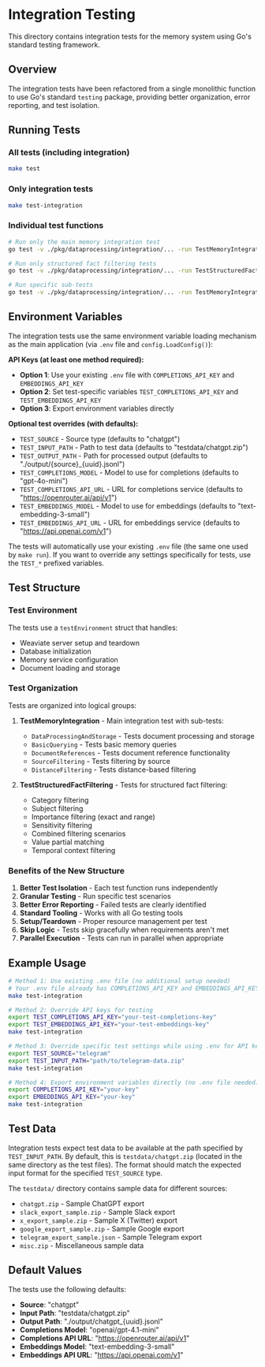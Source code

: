 # Integration Testing

This directory contains integration tests for the memory system using Go's standard testing framework.

## Overview

The integration tests have been refactored from a single monolithic function to use Go's standard `testing` package, providing better organization, error reporting, and test isolation.

## Running Tests

### All tests (including integration)
```bash
make test
```

### Only integration tests
```bash
make test-integration
```

### Individual test functions
```bash
# Run only the main memory integration test
go test -v ./pkg/dataprocessing/integration/... -run TestMemoryIntegration

# Run only structured fact filtering tests
go test -v ./pkg/dataprocessing/integration/... -run TestStructuredFactFiltering

# Run specific sub-tests
go test -v ./pkg/dataprocessing/integration/... -run TestMemoryIntegration/BasicQuerying
```

## Environment Variables

The integration tests use the same environment variable loading mechanism as the main application (via `.env` file and `config.LoadConfig()`):

**API Keys (at least one method required):**
- **Option 1**: Use your existing `.env` file with `COMPLETIONS_API_KEY` and `EMBEDDINGS_API_KEY`
- **Option 2**: Set test-specific variables `TEST_COMPLETIONS_API_KEY` and `TEST_EMBEDDINGS_API_KEY`
- **Option 3**: Export environment variables directly

**Optional test overrides (with defaults):**
- `TEST_SOURCE` - Source type (defaults to "chatgpt")
- `TEST_INPUT_PATH` - Path to test data (defaults to "testdata/chatgpt.zip")
- `TEST_OUTPUT_PATH` - Path for processed output (defaults to "./output/{source}_{uuid}.jsonl")
- `TEST_COMPLETIONS_MODEL` - Model to use for completions (defaults to "gpt-4o-mini")
- `TEST_COMPLETIONS_API_URL` - URL for completions service (defaults to "https://openrouter.ai/api/v1")
- `TEST_EMBEDDINGS_MODEL` - Model to use for embeddings (defaults to "text-embedding-3-small")
- `TEST_EMBEDDINGS_API_URL` - URL for embeddings service (defaults to "https://api.openai.com/v1")

The tests will automatically use your existing `.env` file (the same one used by `make run`). If you want to override any settings specifically for tests, use the `TEST_*` prefixed variables.

## Test Structure

### Test Environment
The tests use a `testEnvironment` struct that handles:
- Weaviate server setup and teardown
- Database initialization
- Memory service configuration
- Document loading and storage

### Test Organization
Tests are organized into logical groups:

1. **TestMemoryIntegration** - Main integration test with sub-tests:
   - `DataProcessingAndStorage` - Tests document processing and storage
   - `BasicQuerying` - Tests basic memory queries
   - `DocumentReferences` - Tests document reference functionality
   - `SourceFiltering` - Tests filtering by source
   - `DistanceFiltering` - Tests distance-based filtering

2. **TestStructuredFactFiltering** - Tests for structured fact filtering:
   - Category filtering
   - Subject filtering  
   - Importance filtering (exact and range)
   - Sensitivity filtering
   - Combined filtering scenarios
   - Value partial matching
   - Temporal context filtering

### Benefits of the New Structure

1. **Better Test Isolation** - Each test function runs independently
2. **Granular Testing** - Run specific test scenarios
3. **Better Error Reporting** - Failed tests are clearly identified
4. **Standard Tooling** - Works with all Go testing tools
5. **Setup/Teardown** - Proper resource management per test
6. **Skip Logic** - Tests skip gracefully when requirements aren't met
7. **Parallel Execution** - Tests can run in parallel when appropriate

## Example Usage

```bash
# Method 1: Use existing .env file (no additional setup needed)
# Your .env file already has COMPLETIONS_API_KEY and EMBEDDINGS_API_KEY
make test-integration

# Method 2: Override API keys for testing
export TEST_COMPLETIONS_API_KEY="your-test-completions-key"
export TEST_EMBEDDINGS_API_KEY="your-test-embeddings-key"
make test-integration

# Method 3: Override specific test settings while using .env for API keys
export TEST_SOURCE="telegram"
export TEST_INPUT_PATH="path/to/telegram-data.zip"
make test-integration

# Method 4: Export environment variables directly (no .env file needed)
export COMPLETIONS_API_KEY="your-key"
export EMBEDDINGS_API_KEY="your-key"
make test-integration
```

## Test Data

Integration tests expect test data to be available at the path specified by `TEST_INPUT_PATH`. By default, this is `testdata/chatgpt.zip` (located in the same directory as the test files). The format should match the expected input format for the specified `TEST_SOURCE` type.

The `testdata/` directory contains sample data for different sources:
- `chatgpt.zip` - Sample ChatGPT export
- `slack_export_sample.zip` - Sample Slack export
- `x_export_sample.zip` - Sample X (Twitter) export
- `google_export_sample.zip` - Sample Google export
- `telegram_export_sample.json` - Sample Telegram export
- `misc.zip` - Miscellaneous sample data

## Default Values

The tests use the following defaults:

- **Source**: "chatgpt"
- **Input Path**: "testdata/chatgpt.zip"
- **Output Path**: "./output/chatgpt_{uuid}.jsonl"
- **Completions Model**: "openai/gpt-4.1-mini"
- **Completions API URL**: "https://openrouter.ai/api/v1"
- **Embeddings Model**: "text-embedding-3-small"
- **Embeddings API URL**: "https://api.openai.com/v1" 
